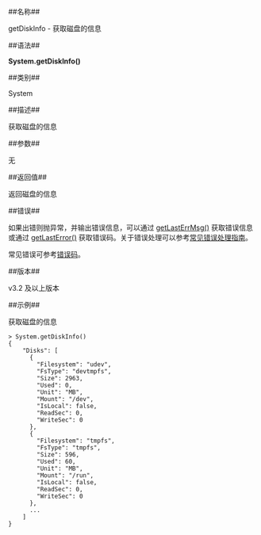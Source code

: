##名称##

getDiskInfo - 获取磁盘的信息

##语法##

**System.getDiskInfo()**

##类别##

System

##描述##

获取磁盘的信息

##参数##

无

##返回值##

返回磁盘的信息

##错误##

如果出错则抛异常，并输出错误信息，可以通过 [getLastErrMsg()](manual/Manual/Sequoiadb_Command/Global/getLastErrMsg.md) 获取错误信息或通过 [getLastError()](manual/Manual/Sequoiadb_Command/Global/getLastError.md) 获取错误码。关于错误处理可以参考[常见错误处理指南](manual/FAQ/faq_sdb.md)。

常见错误可参考[错误码](manual/Manual/Sequoiadb_error_code.md)。

##版本##

v3.2 及以上版本

##示例##

获取磁盘的信息

```lang-javascript
> System.getDiskInfo()
{
    "Disks": [
      {
        "Filesystem": "udev",
        "FsType": "devtmpfs",
        "Size": 2963,
        "Used": 0,
        "Unit": "MB",
        "Mount": "/dev",
        "IsLocal": false,
        "ReadSec": 0,
        "WriteSec": 0
      },
      {
        "Filesystem": "tmpfs",
        "FsType": "tmpfs",
        "Size": 596,
        "Used": 60,
        "Unit": "MB",
        "Mount": "/run",
        "IsLocal": false,
        "ReadSec": 0,
        "WriteSec": 0
      },
      ...
    ]
}
```